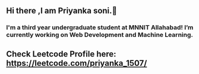 ## Hi there ,I am Priyanka soni.👋

### I'm a third year undergraduate student at MNNIT Allahabad! I’m currently working on Web Development and Machine Learning.

## Check Leetcode Profile here: https://leetcode.com/priyanka_1507/

